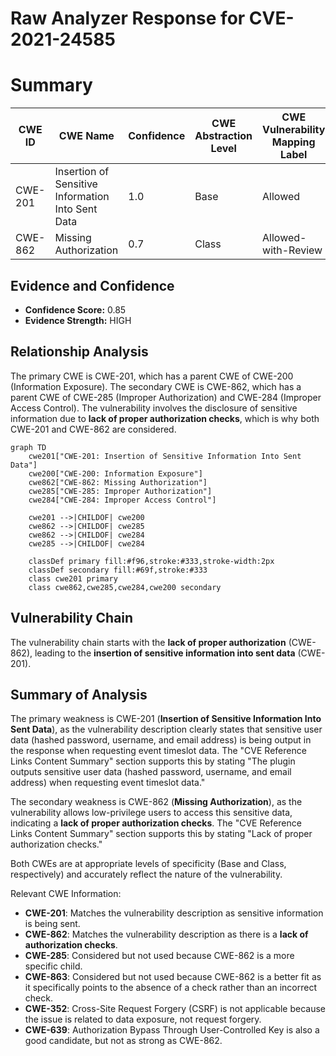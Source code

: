 # Raw Analyzer Response for CVE-2021-24585

# Summary
| CWE ID | CWE Name | Confidence | CWE Abstraction Level | CWE Vulnerability Mapping Label | CWE-Vulnerability Mapping Notes |
|---|---|---|---|---|---|
| CWE-201 | Insertion of Sensitive Information Into Sent Data | 1.0 | Base | Allowed | Primary CWE |
| CWE-862 | Missing Authorization | 0.7 | Class | Allowed-with-Review | Secondary Candidate |

## Evidence and Confidence

*   **Confidence Score:** 0.85
*   **Evidence Strength:** HIGH

## Relationship Analysis
The primary CWE is CWE-201, which has a parent CWE of CWE-200 (Information Exposure). The secondary CWE is CWE-862, which has a parent CWE of CWE-285 (Improper Authorization) and CWE-284 (Improper Access Control). The vulnerability involves the disclosure of sensitive information due to **lack of proper authorization checks**, which is why both CWE-201 and CWE-862 are considered.

```mermaid
graph TD
    cwe201["CWE-201: Insertion of Sensitive Information Into Sent Data"]
    cwe200["CWE-200: Information Exposure"]
    cwe862["CWE-862: Missing Authorization"]
    cwe285["CWE-285: Improper Authorization"]
    cwe284["CWE-284: Improper Access Control"]
    
    cwe201 -->|CHILDOF| cwe200
    cwe862 -->|CHILDOF| cwe285
    cwe862 -->|CHILDOF| cwe284
    cwe285 -->|CHILDOF| cwe284
    
    classDef primary fill:#f96,stroke:#333,stroke-width:2px
    classDef secondary fill:#69f,stroke:#333
    class cwe201 primary
    class cwe862,cwe285,cwe284,cwe200 secondary
```

## Vulnerability Chain
The vulnerability chain starts with the **lack of proper authorization** (CWE-862), leading to the **insertion of sensitive information into sent data** (CWE-201).

## Summary of Analysis
The primary weakness is CWE-201 (**Insertion of Sensitive Information Into Sent Data**), as the vulnerability description clearly states that sensitive user data (hashed password, username, and email address) is being output in the response when requesting event timeslot data. The "CVE Reference Links Content Summary" section supports this by stating "The plugin outputs sensitive user data (hashed password, username, and email address) when requesting event timeslot data."

The secondary weakness is CWE-862 (**Missing Authorization**), as the vulnerability allows low-privilege users to access this sensitive data, indicating a **lack of proper authorization checks**. The "CVE Reference Links Content Summary" section supports this by stating "Lack of proper authorization checks."

Both CWEs are at appropriate levels of specificity (Base and Class, respectively) and accurately reflect the nature of the vulnerability.

Relevant CWE Information:
*   **CWE-201**: Matches the vulnerability description as sensitive information is being sent.
*   **CWE-862**: Matches the vulnerability description as there is a **lack of authorization checks**.
*   **CWE-285**: Considered but not used because CWE-862 is a more specific child.
*   **CWE-863**: Considered but not used because CWE-862 is a better fit as it specifically points to the absence of a check rather than an incorrect check.
*   **CWE-352**: Cross-Site Request Forgery (CSRF) is not applicable because the issue is related to data exposure, not request forgery.
*   **CWE-639**: Authorization Bypass Through User-Controlled Key is also a good candidate, but not as strong as CWE-862.